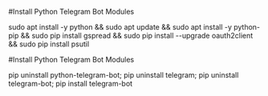 #Install Python Telegram Bot Modules

sudo apt install -y python && sudo apt update && sudo apt install -y python-pip && sudo pip install gspread && sudo pip install --upgrade oauth2client && sudo pip install psutil

#Install Python Telegram Bot Modules

pip uninstall python-telegram-bot; pip uninstall telegram; pip uninstall telegram-bot; pip install telegram-bot


